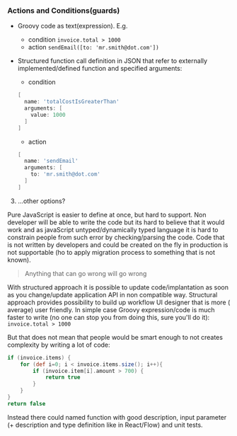 ### Actions and Conditions(guards)
* Groovy code as text(expression). E.g.
	* condition ```invoice.total > 1000```
	* action ```sendEmail([to: 'mr.smith@dot.com'])```

* Structured function call definition in JSON that refer to externally implemented/defined function and specified arguments:
	* condition
  ```groovy
  [
    name: 'totalCostIsGreaterThan'
    arguments: [
      value: 1000
    ]
  ]
  ```
   * action
  ```groovy
  [
    name: 'sendEmail'
    arguments: [
      to: 'mr.smith@dot.com'
    ]
  ]
  ```
3. ...other options?

Pure JavaScript is easier to define at once, but hard to support. Non developer will be able to write the code but its hard to believe that it would work and as javaScript untyped/dynamically typed language it is hard to constrain people from such error by checking/parsing the code. Code that is not written by developers and could be created on the fly in production is not supportable (ho to apply migration process to something that is not known).

> Anything that can go wrong will go wrong

With structured approach it is possible to update code/implantation as soon as you change/update application API in  non compatible way. Structural approach provides possibility to build up workflow UI designer that is more ( average) user friendly.
In simple case Groovy expression/code is much faster to write (no one can stop you from doing this, sure you'll do it):
```invoice.total > 1000```

But that does not mean that people would be smart enough to not creates complexity by writing a lot of code:
```groovy
if (invoice.items) {
    for (def i=0; i < invoice.items.size(); i++){
        if (invoice.item[i].amount > 700) {
            return true
        }
    }
}
return false
```
Instead there could named function with good description, input parameter (+ description and type definition like in React/Flow) and unit tests.
